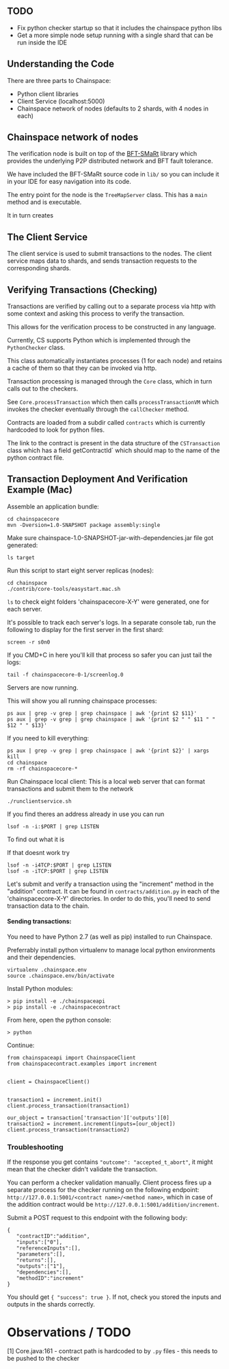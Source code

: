 ## TODO

- Fix python checker startup so that it includes the chainspace python libs
- Get a more simple node setup running with a single shard that can be run inside the IDE


## Understanding the Code


There are three parts to Chainspace:

- Python client libraries
- Client Service (localhost:5000)
- Chainspace network of nodes (defaults to 2 shards, with 4 nodes in each)

## Chainspace network of nodes

The verification node is built on top of the [BFT-SMaRt](https://github.com/bft-smart/library) library which provides the underlying P2P distributed network and BFT fault tolerance.

We have included the BFT-SMaRt source code in `lib/` so you can include it in your IDE for easy navigation into its code.

The entry point for the node is the `TreeMapServer` class. This has a `main` method and is executable.

It in turn creates

## The Client Service

The client service is used to submit transactions to the nodes. The client service maps data to shards, and sends transaction requests to the corresponding shards.

## Verifying Transactions (Checking)

Transactions are verified by calling out to a separate process via http with some context and asking this process to verify the transaction.

This allows for the verification process to be constructed in any language.

Currently, CS supports Python which is implemented through the `PythonChecker` class.

This class automatically instantiates processes (1 for each node) and retains a cache of them so that they can be invoked via http.

Transaction processing is managed through the `Core` class, which in turn calls out to the checkers.

See `Core.processTransaction` which then calls `processTransactionVM` which invokes the checker eventually through the `callChecker` method.

Contracts are loaded from a subdir called `contracts` which is currently hardcoded to look for python files.

The link to the contract is present in the data structure of the `CSTransaction` class which has a field getContractId` which should map to the name of the python contract file.


## Transaction Deployment And Verification Example (Mac)

Assemble an application bundle:

```
cd chainspacecore
mvn -Dversion=1.0-SNAPSHOT package assembly:single
```

Make sure chainspace-1.0-SNAPSHOT-jar-with-dependencies.jar file got generated:

```
ls target
```


Run this script to start eight server replicas (nodes):

```
cd chainspace
./contrib/core-tools/easystart.mac.sh
```

`ls` to check eight folders 'chainspacecore-X-Y' were generated, one for each server.

It's possible to track each server's logs. In a separate console tab, run the following to display for the first server in the first shard:

```
screen -r s0n0
```

If you CMD+C in here you'll kill that process
so safer you can just tail the logs:
```
tail -f chainspacecore-0-1/screenlog.0
```

Servers are now running.

This will show you all running chainspace processes:

```
ps aux | grep -v grep | grep chainspace | awk '{print $2 $11}'
ps aux | grep -v grep | grep chainspace | awk '{print $2 " " $11 " " $12 " " $13}'
```

If you need to kill everything:

```
ps aux | grep -v grep | grep chainspace | awk '{print $2}' | xargs kill
cd chainspace
rm -rf chainspacecore-*
```

Run Chainspace local client: This is a local web server that can format transactions and submit them to the network

```
./runclientservice.sh
```

If you find theres an address already in use you can run

```
lsof -n -i:$PORT | grep LISTEN
```

To find out what it is

If that doesnt work try

```
lsof -n -i4TCP:$PORT | grep LISTEN
lsof -n -iTCP:$PORT | grep LISTEN
```

Let's submit and verify a transaction using the "increment" method in the "addition" contract. It can be found in `contracts/addition.py` in each of the 'chainspacecore-X-Y' directories. In order to do this, you'll need to send transaction data to the chain.

#### Sending transactions:

You need to have Python 2.7 (as well as pip) installed to run Chainspace.

Preferrably install python virtualenv to manage local python environments and their dependencies.

```
virtualenv .chainspace.env
source .chainspace.env/bin/activate
```


Install Python modules:

```
> pip install -e ./chainspaceapi
> pip install -e ./chainspacecontract
```



From here, open the python console:
```
> python
```
Continue:
```
from chainspaceapi import ChainspaceClient
from chainspacecontract.examples import increment


client = ChainspaceClient()


transaction1 = increment.init()
client.process_transaction(transaction1)

our_object = transaction['transaction']['outputs'][0]
transaction2 = increment.increment(inputs=[our_object])
client.process_transaction(transaction2)
```

### Troubleshooting

If the response you get contains `"outcome": "accepted_t_abort"`, it might mean that the checker didn't validate the transaction.

You can perform a checker validation manually. Client process fires up a separate process for the checker running on the following endpoint:
`http://127.0.0.1:5001/<contract name>/<method name>`, which in case of the addition contract would be `http://127.0.0.1:5001/addition/increment`.

Submit a POST request to this endpoint with the following body:

```
{  
   "contractID":"addition",
   "inputs":["0"],
   "referenceInputs":[],
   "parameters":[],
   "returns":[],
   "outputs":["1"],
   "dependencies":[],
   "methodID":"increment"
}
```

You should get `{ "success": true }`. If not, check you stored the inputs and outputs in the shards correctly.


# Observations / TODO

[1] Core.java:161 - contract path is hardcoded to by `.py` files - this needs to be pushed to the checker

